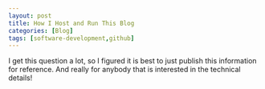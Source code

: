 ```yaml
---
layout: post
title: How I Host and Run This Blog
categories: [Blog]
tags: [software-development,github]
---
```


I get this question a lot, so I figured it is best to just publish this information for reference. And really for anybody that is interested in the technical details!
